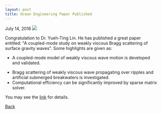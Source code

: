 ```yaml
---
layout: post
title: Ocean Engineering Paper Published
---
```

July 14, 2016
<img src="https://static.wixstatic.com/media/d19f46_077fa92a33ce44da862a813c1f686372~mv2.png/v1/fill/w_788,h_345,al_c,q_80,usm_0.66_1.00_0.01/d19f46_077fa92a33ce44da862a813c1f686372~mv2.webp">

Congratulation to Dr. Yueh-Ting Lin. He has published a great paper entitled: "A coupled-mode study on weakly viscous Bragg scattering of surface gravity waves". Some highlights are given as: 

* A coupled-mode model of weakly viscous wave motion is developed and validated.
- Bragg scattering of weakly viscous wave propagating over ripples and artificial submerged breakwaters is investigated.
- Computational efficiency can be significantly improved by sparse matrix solver. 

You may see the [link](https://www.sciencedirect.com/science/article/pii/S0029801816301135) for details.


[Back](https://finitetsai.github.io/)

